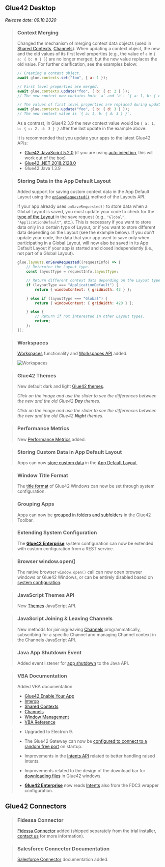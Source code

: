 ## Glue42 Desktop

*Release date: 09.10.2020*

<glue42 name="addClass" class="breakingChanges" element="p" text="Breaking Changes">

> ### Context Merging
>
> Changed the mechanism of merging context data objects (used in [Shared Contexts](../../../glue42-concepts/data-sharing-between-apps/shared-contexts/overview/index.html), [Channels](../../../glue42-concepts/data-sharing-between-apps/channels/overview/index.html)). When updating a context object, the new and the old values of its first level properties (e.g., the value of `a` in `{ a: { b: 0 } }`) are no longer merged, but the new value replaces the old value. For further clarification, see the examples below:
>
> ```javascript
> // Creating a context object.
> await glue.contexts.set("foo", { a: 1 });
>
> // First level properties are merged.
> await glue.contexts.update("foo", { b: { c: 2 } });
> // The new context now contains both `a` and `b`: `{ a: 1, b: { c: 2 } }`.
>
> // The values of first level properties are replaced during update.
> await glue.contexts.update("foo", { b: { d: 3 } });
> // The new context value is `{ a: 1, b: { d: 3 } }`.
> ```
>
> As a contrast, in Glue42 3.9 the new context value would be `{ a: 1, b: { c: 2, d: 3 } }` after the last update in the example above.
>
> It is recommended that you update your apps to the latest Glue42 APIs:
>
> - [Glue42 JavaScript 5.2.0](https://www.npmjs.com/package/@glue42/desktop) (if you are using [auto injection](../../how-to/glue42-enable-your-app/javascript/index.html#auto_injecting_the_library), this will work out of the box)
> - [Glue42 .NET 2018.2128.0](https://www.nuget.org/packages/Glue42/)
> - Glue42 Java 1.3.9

> ### Storing Data in the App Default Layout
>
> Added support for saving custom context data in the App Default Layout using the [`onSaveRequested()`](../../../reference/glue/latest/layouts/index.html#API-onSaveRequested) method of the Layouts API.
>
> If your app already uses `onSaveRequested()` to store data when a Global Layout is saved, you must update your code to check for the [type of the Layout](../../../glue42-concepts/windows/layouts/javascript/index.html#layout_types) in the save request (e.g., `"Global"`, `"ApplicationDefault"`, etc.). This is necessary if you want to store data only in a certain type of Layout, or if you want to store different data depending on the Layout (see the example below). If you don't update your code, the data that your app used to save only when participating in a Global Layout, will now also be saved in its App Default Layout if your app is started and closed independently (i.e., not part of a Global Layout).
>
> ```javascript
> glue.layouts.onSaveRequested((requestInfo) => {
>     // Determine the Layout type.
>     const layoutType = requestInfo.layoutType;
>
>     // Return different context data depending on the Layout type.
>     if (layoutType === "ApplicationDefault") {
>         return { windowContext: { gridWidth: 42 } };
>
>     } else if (layoutType === "Global") {
>         return { windowContext: { gridWidth: 420 } };
>
>     } else {
>         // Return if not interested in other Layout types.
>         return;
>     };
> });
> ```

<glue42 name="addClass" class="newFeatures" element="p" text="New Features">

> ### Workspaces
>
> [Workspaces](../../../glue42-concepts/windows/workspaces/overview/index.html) functionality and [Workspaces API](../../../reference/glue/latest/workspaces/index.html) added.
>
> ![Workspaces](../../../images/workspaces/workspaces.gif)

> ### Glue42 Themes
>
> New default dark and light [Glue42 themes](../../../glue42-concepts/windows/themes/overview/index.html).
>
> *Click on the image and use the slider to see the differences between the new and the old Glue42 **Day** themes.*
>
> <glue42 name="slider" top="../../../images/changelog/new-light.png" bottom="../../../images/changelog/old-light.png">
>
> *Click on the image and use the slider to see the differences between the new and the old Glue42 **Night** themes.*
>
> <glue42 name="slider" top="../../../images/changelog/new-dark.png" bottom="../../../images/changelog/old-dark.png">

> ### Performance Metrics
>
> New [Performance Metrics](../../../glue42-concepts/metrics/overview/index.html#generation-performance_metrics) added.

> ### Storing Custom Data in App Default Layout
>
> Apps can now [store custom data](../../../glue42-concepts/windows/layouts/javascript/index.html#saving_and_updating_context) in the [App Default Layout](../../../glue42-concepts/windows/layouts/overview/index.html).

> ### Window Title Format
>
> The [title format](../../../developers/configuration/system/index.html#app_settings-title_format) of Glue42 Windows can now be set through system configuration.

> ### Grouping Apps
>
> Apps can now be [grouped in folders and subfolders](../../../developers/configuration/application/index.html#grouping_apps) in the Glue42 Toolbar.

> ### Extending System Configuration
>
> The [**Glue42 Enterprise**](https://glue42.com/enterprise/) system configuration can now be extended with custom configuration from a REST service.

> ### Browser window.open()
>
> The native browser `window.open()` call can now open browser windows or Glue42 Windows, or can be entirely disabled based on [system configuration](../../../glue42-concepts/windows/window-management/javascript/index.html#opening_windows-handling_the_browser_windowopen).

> ### JavaScript Themes API
>
> New [Themes](../../../glue42-concepts/windows/themes/javascript/index.html) JavaScript API.

> ### JavaScript Joining & Leaving Channels
>
> New methods for joining/leaving [Channels](../../../glue42-concepts/data-sharing-between-apps/channels/javascript/index.html) programmatically, subscribing for a specific Channel and managing Channel context in the Channels JavaScript API.

> ### Java App Shutdown Event
>
> Added event listener for [app shutdown](../../how-to/glue42-enable-your-app/java/index.html#referencing_and_initialization-app_shutdown) to the Java API.

> ### VBA Documentation
>
> Added VBA documentation:
> - [Glue42 Enable Your App](../../how-to/glue42-enable-your-app/vba/index.html)
> - [Interop](../../../glue42-concepts/data-sharing-between-apps/interop/vba/index.html)
> - [Shared Contexts](../../../glue42-concepts/data-sharing-between-apps/shared-contexts/vba/index.html)
> - [Channels](../../../glue42-concepts/data-sharing-between-apps/channels/vba/index.html)
> - [Window Management](../../../glue42-concepts/windows/window-management/vba/index.html)
> - [VBA Reference](../../how-to/glue42-enable-your-app/vba/index.html#comvba_reference)

<glue42 name="addClass" class="bugFixes" element="p" text="Improvements and Bug Fixes">

> - Upgraded to Electron 9.
>
> - The Glue42 Gateway can now be [configured to connect to a random free port](../../../developers/configuration/system/index.html#dynamic_gateway_port) on startup.
>
> - Improvements in the [Intents API](../../../reference/glue/latest/intents/index.html) related to better handling raised Intents.
>
> - Improvements related to the design of the download bar for [downloading files](../../../glue42-concepts/glue42-platform-features/index.html#downloading_files) in Glue42 windows.
>
> - [**Glue42 Enterprise**](https://glue42.com/enterprise/) now reads [Intents](../../fdc3-compliance/index.html#fdc3_for_glue42_enterprise-intents) also from the FDC3 wrapper configuration.

## Glue42 Connectors

<glue42 name="addClass" class="newFeatures" element="p" text="New Features">

> ### Fidessa Connector
>
> [Fidessa Connector](../../../connectors/fidessa-connector/overview/index.html) added (shipped separately from the trial installer, [contact us](https://glue42.com/contacts/) for more information).

> ### Salesforce Connector Documentation
>
> [Salesforce Connector](../../../connectors/salesforce-connector/overview/index.html) documentation added.